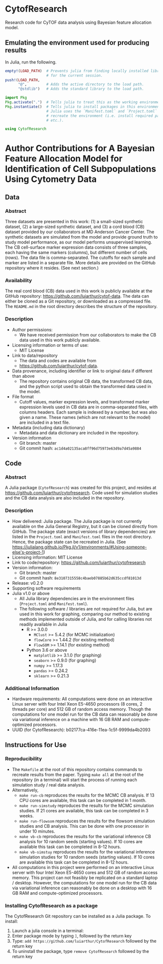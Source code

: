 # CytofResearch
Research code for CyTOF data analysis using Bayesian feature allocation model.

## Emulating the environment used for producing results
In Julia, run the following.

```julia
empty!(LOAD_PATH)  # Prevents julia from finding locally installed libraries
                   # for the current session.
push!(LOAD_PATH,
      "@",         # Adds the active directory to the load path.
      "@stdlib")   # Adds the standard library to the load path.

import Pkg
Pkg.activate(".")  # Tells julia to treat this as the working environment.
Pkg.instantiate()  # Tells julia to install packages in this environment.
                   # Julia uses the `Manifest.toml` and `Project.toml` to
                   # recreate the environment (i.e. install required packages,
                   # etc.).

using CytofResearch
```

# Author Contributions for A Bayesian Feature Allocation Model for Identification of Cell Subpopulations Using Cytometry Data

## Data

### Abstract
Three datasets are presented in this work: (1) a  small-sized synthetic
dataset, (2) a large-sized synthetic dataset, and (3) a cord blood (CB) dataset
provided by our collaborators at MD Anderson Cancer Center. The synthetic
datasets are simulated from the model and provide ground truth to study model
performance, as our model performs unsupervised learning. The CB cell-surface
marker expression data consists of three samples, each having the same markers
(columns), but different number of cells (rows). The data file is
comma-separated. The cutoffs for each sample and marker are listed in a
separate file. More details are provided on the GitHub repository where it
resides. (See next section.)

### Availability
The real cord blood (CB) data used in this work is publicly available at the
GitHub repository: https://github.com/luiarthur/cytof-data. The data can either
be cloned as a Git repository, or downloaded as a compressed file. The
`README.md` in the root directory describes the structure of the repository.

### Description
- Author permissions: 
    - We have received permission from our collaborators to make the CB data
      used in this work publicly available.
- Licensing information or terms of use:
    - MIT License
- Link to data/repository
    - The data and codes are available from
    - https://github.com/luiarthur/cytof-data.
- Data provenance, including identifier or link to original data if different
  than above
    - The repository contains original CB data, the transformed CB data, and
      the python script used to obtain the transformed data used in the model.
- File format
    - Cutoff values, marker expression levels, and transformed marker
      expression levels used in CB data are in comma-separated files, with
      columns headers.  Each sample is indexed by a number, but was also given
      a name. These names (which are not relevant to the model) are included in
      a text file.
- Metadata (including data dictionary)
    - Metadata and data dictionary are included in the repository.
- Version information
    - Git branch: master
    - Git commit hash: `ac1d4a02135aca8ff96d75973e63d9a7d45a9884`

## Code
### Abstract
A Julia package (`CytofResearch`) was created for this project, and resides at
https://github.com/luiarthur/cytofresearch. Code used for simulation studies
and the CB data analysis are also included in the repository. 

### Description
 - How delivered: Julia package. The Julia package is not currently available
   on the Julia General Registry, but it can be cloned directly from GitHub.
   The package state (exact versions of library dependencies) are listed in the
   `Project.toml` and `Manifest.toml` files in the root directory. Hence, the
   package state can be recreated in Julia. (See
   https://julialang.github.io/Pkg.jl/v1/environments/#Using-someone-else's-project-1)
- Licensing information: MIT License
- Link to code/repository: https://github.com/luiarthur/cytofresearch
- Version information:
    - Git branch: master
    - Git commit hash: `8e3107315558c4baeb07885b62d635ccdf81013d`
- Release: v0.2.0
- Supporting software requirements
- Julia v1.0 or above
    - All Julia library dependencies are in the environment files
      (`Project.toml` and `Manifest.toml`).
    - The following software / libraries are not required for Julia, but are
      used in this work for graphing, comparing our method to existing methods
      implemented outside of Julia, and for calling libraries not readily
      available in Julia
        - R >= 3.0.0
            - `MClust` >= 5.4.2 (for MCMC initialization)
            - `flowCore` >= 1.44.2 (for existing method)
            - `FlowSOM` >= 1.14.1 (for existing method)
        - Python 3.6 or above
            - `matplotlib` >= 3.1.0 (for graphing)
            - `seaborn` >= 0.9.0 (for graphing)
            - `numpy` >= 1.17.3
            - `pandas` >= 0.24.2
            - `sklearn` >= 0.21.3

### Additional Information
- Hardware requirements: All computations were done on an interactive  Linux
  server with four Intel Xeon E5-4650 processors (8 cores, 2 threads per core)
  and 512 GB of random access memory. Though the computations for one model run
  for the CB data can reasonably be done via variational inference on a machine
  with 16 GB RAM and compute-optimized processors.
- UUID (for CytofResearch): b02177ca-416e-11ea-1c5f-9999da4b2093


## Instructions for Use
### Reproducibility
- The `Makefile` at the root of this repository contains commands to
  recreate results from the paper. Typing `make all` at the root of the repository
  (in a terminal) will start the process of running each simulation study / real
  data analysis.
- Alternatively, 
    - `make run-cb` reproduces the results for the MCMC CB analysis. If 13 CPU
      cores are available, this task can be completed in 1 month.
    - `make run-simstudy` reproduces the results for the MCMC simulation
      studies. If 21 cores are available, this task can be completed in 3
      weeks.
    - `make run-flowsom` reproduces the results for the flowsom simulation
      studies and CB analysis. This can be done with one processor in under 10
      minutes.
    - `make vb-cb` reproduces the results for the variational inference CB
      analysis for 10 random seeds (starting values). If 10 cores are available
      this task can be completed in 8-12 hours.
    - `make vb-simstuy` reproduces the results for the variational inference
      simulation studies for 10 random seeds (starting values). If 10 cores are
      available this task can be completed in 8-12 hours.
- All computations in this project were performed on an interactive Linux
  server with four Intel Xeon E5-4650 cores and 512 GB of random access memory.
  This project can not feasibly be replicated on a standard laptop / desktop.
  However, the computations for one model run for the CB data via variational
  inference can reasonably be done on a desktop with 16 GB RAM and
  compute-optimized processors.

### Installing CytofResearch as a package
The CytofResearch Git repository can be installed as a Julia package. To
install:
1. Launch a julia console in a terminal:
2. Enter package mode by typing `]`, followed by the return key
3. Type: `add https://github.com/luiarthur/CytofResearch` followed by the return key
4. To uninstall the package, type `remove CytofResearch` followed by the return key

